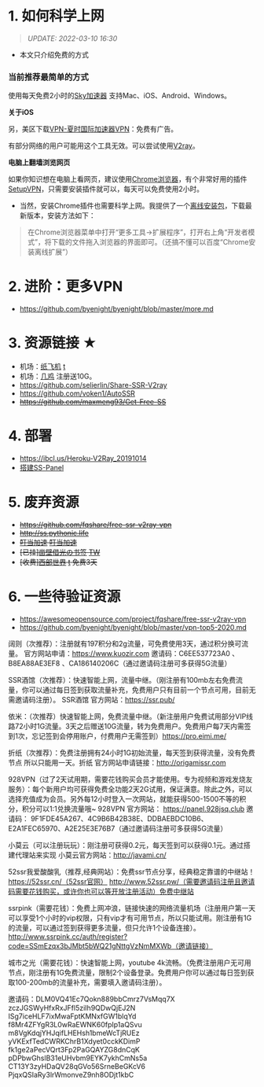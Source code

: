 # 1. 如何科学上网

> *UPDATE: 2022-03-10 16:30* 

- 本文只介绍免费的方式

### 当前推荐最简单的方式

使用每天免费2小时的[Sky加速器](https://d.wjsq.info)
  支持Mac、iOS、Android、Windows。
  
**关于iOS**

另，美区下载[VPN-夏时国际加速器VPN](https://apps.apple.com/uz/app/vpn-%E5%A4%8F%E6%97%B6%E5%9B%BD%E9%99%85%E5%8A%A0%E9%80%9F%E5%99%A8vpn/id1544742935)：免费有广告。

有部分网络的用户可能用这个工具无效。可以尝试使用[V2ray](https://github.com/byenight/byenight/blob/master/v2ray.md)。

**电脑上翻墙浏览网页**

如果你知识想在电脑上看网页，建议使用[Chrome浏览器](https://www.google.cn/chrome/)，有个非常好用的插件[SetupVPN](https://chrome.google.com/webstore/detail/oofgbpoabipfcfjapgnbbjjaenockbdp)，只需要安装插件就可以，每天可以免费使用2小时。

- 当然，安装Chrome插件也需要科学上网。我提供了一个[离线安装包](https://baseserver.io/sv/public/Chrome/)，下载最新版本，安装方法如下：

> 在Chrome浏览器菜单中打开“更多工具→扩展程序”，打开右上角“开发者模式”，将下载的文件拖入浏览器的界面即可。（还搞不懂可以百度“Chrome安装离线扩展”）

# 2. 进阶：更多VPN

- https://github.com/byenight/byenight/blob/master/more.md

# 3. 资源链接 ★

- 机场：[纸飞机](https://zfjvpn.gitbook.io/123) [t](https://t.me/zhifeijiss)
- 机场：[几鸡](https://b.luxury/waf/breU4QI4JBMyHj7C2) 注册送10G。
- https://github.com/selierlin/Share-SSR-V2ray
- https://github.com/voken1/AutoSSR
- ~~https://github.com/maxmeng93/Get-Free-SS~~

# 4. 部署

- https://ibcl.us/Heroku-V2Ray_20191014
- [搭建SS-Panel](https://blog.ccswust.org/ss-panel)

# 5. 废弃资源

- ~~https://github.com/fqshare/free-ssr-v2ray-vpn~~
- ~~http://ss.pythonic.life~~
- ~~[叮当加速](https://www.ddjiasu.net) [叮当加速](https://www.ddjiasu.me)~~
- ~~[已挂][凿壁借光の书签](http://www.okss.xyz) [TW](https://twitter.com/zaobitouguang)~~
- ~~[收费][西部世界](https://sjssr.fun) [t](https://t.me/westworldss) 免费3天~~

# 6. 一些待验证资源

- https://awesomeopensource.com/project/fqshare/free-ssr-v2ray-vpn
- https://github.com/byenight/byenight/blob/master/vpn-top5-2020.md

阔则（次推荐）：注册就有197积分和2g流量，可免费使用3天，通过积分换可流量。
官方网站申请：https://www.kuozir.com
邀请码：C6EE537723A0 、B8EA88AE3EF8 、CA186140206C（通过邀请码注册可多获得5G流量）

SSR酒馆（次推荐）：快速智能上网，流量中继。（刚注册有100mb左右免费流量，你可以通过每日签到获取流量补充，免费用户只有目前一个节点可用，目前无需邀请码注册）。
SSR酒馆 官方网站：https://ssr.pub/

依米：（次推荐）快速智能上网，免费流量中继。（新注册用户免费试用部分VIP线路72小时1G流量。3天之后赠送10G流量，转为免费用户。免费用户每7天内需签到1次，忘记签到会停用账户，付费用户无需签到）https://pro.eimi.me/

折纸（次推荐）：免费注册拥有24小时1G初始流量，每天签到获得流量，没有免费节点 所以只能用一天。折纸 官方网站申请链接：http://origamissr.com

928VPN（过了2天试用期，需要花钱购买会员才能使用。专为视频和游戏发烧友服务）：每个新用户均可获得免费全功能2天2G试用，保证满意。除此之外，可以选择充值成为会员。另外每12小时登入一次网站，就能获得500-1500不等的积分，积分可以1:1兑换流量哦~
928VPN 官方网站： https://panel.928jsq.club
邀请码： 9F1FDE45A267、4C9B6B42B38E、DDBAEBDC10B6、E2A1FEC65970、A2E25E3E76B7（通过邀请码注册可多获得5G流量）

小莫云（可以注册玩玩）：刚注册可获得0.2元，每天签到可以获得0.1元。通过搭建代理站来实现
小莫云官方网站：http://javami.cn/

52ssr我爱酸酸乳（推荐,经典网站）：免费ssr节点分享，经典稳定靠谱的中继站！
https://52ssr.cn/（52ssr官网）
http://www.52ssr.pw/（需要邀请码注册且邀请码需要花钱购买，或许你也可以等开放注册活动）免费中继站

ssrpink（需要花钱）：免费上网冲浪，链接快速的网络流量机场（注册用户第一天可以享受1个小时的vip权限，只有vip才有可用节点，所以只能试用。刚注册有1G的流量，可以通过签到获得更多流量，但只允许1个设备连接）。
http://www.ssrpink.cc/auth/register?code=SSmEzqx3bJMbt5bWQ21gNttgVzNmMXWb（邀请链接）

城市之光（需要花钱）：快速智能上网，youtube 4k流畅。（免费注册用户无可用节点，刚注册有1G免费流量，限制2个设备登录。免费用户你可以通过每日签到获取100-200mb的流量补充，需要填入邀请码注册）。

邀请码：DLM0VQ41Ec7Qokn889bbCmrz7VsMqq7X
zczJGSWyHfxRxJFfl5ziIh9QDwQjEJ2N
ISg7iceHLF7ixMwaFptKMNxfGW1blqYd
f8Mr4ZFYgR3L0wRaEWNK60fpIp1aQSvu
m8VgKdqjYHJqifLHEHsh1bmeWcTjRUEz
yVKExfTedCWRKChrB1Xdyet0cckKDimP
fk1ge2aPecVQrt3Fp2PaGQAYZG8dnCqK
pDPbwGhslB31eUHvbm9EYK7ykhCmNs5a
CT13Y3zyHDaQV28qGVo56SrneBeGKcV6
PjqxQSIaRy3lrWmonveZ9nh8ODjt1kbC
